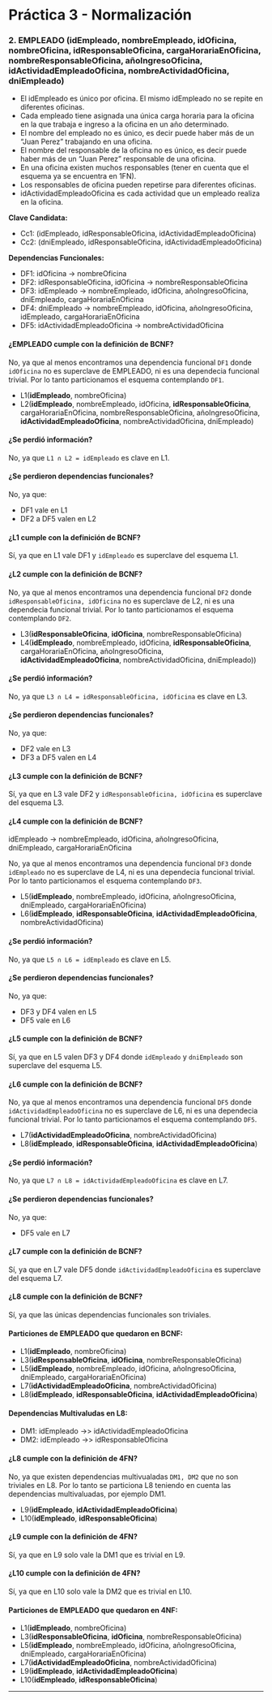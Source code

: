# Práctica 3 - Normalización

### 2. EMPLEADO (idEmpleado, nombreEmpleado, idOficina, nombreOficina, idResponsableOficina, cargaHorariaEnOficina, nombreResponsableOficina, añoIngresoOficina, idActividadEmpleadoOficina, nombreActividadOficina, dniEmpleado)
 
* El idEmpleado es único por oficina. El mismo idEmpleado no se repite en diferentes oficinas.
* Cada empleado tiene asignada una única carga horaria para la oficina en la que trabaja e ingreso a la oficina en un año determinado.
* El nombre del empleado no es único, es decir puede haber más de un “Juan Perez” trabajando en una oficina.
* El nombre del responsable de la oficina no es único, es decir puede haber más de un “Juan Perez” responsable de una oficina.
* En una oficina existen muchos responsables (tener en cuenta que el esquema ya se encuentra en 1FN).
* Los responsables de oficina pueden repetirse para diferentes oficinas.
* idActividadEmpleadoOficina es cada actividad que un empleado realiza en la oficina.

**Clave Candidata:**
* Cc1: (idEmpleado, idResponsableOficina, idActividadEmpleadoOficina)
* Cc2: (dniEmpleado, idResponsableOficina, idActividadEmpleadoOficina)

**Dependencias Funcionales:**
* DF1: idOficina -> nombreOficina
* DF2: idResponsableOficina, idOficina -> nombreResponsableOficina
* DF3: idEmpleado -> nombreEmpleado, idOficina, añoIngresoOficina, dniEmpleado, cargaHorariaEnOficina
* DF4: dniEmpleado -> nombreEmpleado, idOficina, añoIngresoOficina, idEmpleado, cargaHorariaEnOficina
* DF5: idActividadEmpleadoOficina -> nombreActividadOficina


#### ¿EMPLEADO cumple con la definición de BCNF?

No, ya que al menos encontramos una dependencia funcional `DF1` donde `idOficina` no es superclave de EMPLEADO, ni es una dependecia funcional trivial. Por lo tanto particionamos el esquema contemplando `DF1`.

* L1(**idEmpleado**, nombreOficina)
* L2(**idEmpleado**, nombreEmpleado, idOficina, **idResponsableOficina**, cargaHorariaEnOficina, nombreResponsableOficina, añoIngresoOficina, **idActividadEmpleadoOficina**, nombreActividadOficina, dniEmpleado)

#### ¿Se perdió información?

No, ya que `L1 ∩ L2 = idEmpleado` es clave en L1.

#### ¿Se perdieron dependencias funcionales?

No, ya que:

* DF1 vale en L1
* DF2 a DF5 valen en L2

#### ¿L1 cumple con la definición de BCNF?

Sí, ya que en L1 vale DF1 y `idEmpleado` es superclave del esquema L1.

#### ¿L2 cumple con la definición de BCNF?

No, ya que al menos encontramos una dependencia funcional `DF2` donde `idResponsableOficina, idOficina` no es superclave de L2, ni es una dependecia funcional trivial. Por lo tanto particionamos el esquema contemplando `DF2`.

* L3(**idResponsableOficina**, **idOficina**, nombreResponsableOficina)
* L4(**idEmpleado**, nombreEmpleado, idOficina, **idResponsableOficina**, cargaHorariaEnOficina, añoIngresoOficina, **idActividadEmpleadoOficina**, nombreActividadOficina, dniEmpleado))

#### ¿Se perdió información?

No, ya que `L3 ∩ L4 = idResponsableOficina, idOficina` es clave en L3.

#### ¿Se perdieron dependencias funcionales?

No, ya que:

* DF2 vale en L3
* DF3 a DF5 valen en L4

#### ¿L3 cumple con la definición de BCNF?

Sí, ya que en L3 vale DF2 y `idResponsableOficina, idOficina` es superclave del esquema L3.

#### ¿L4 cumple con la definición de BCNF?

idEmpleado -> nombreEmpleado, idOficina, añoIngresoOficina, dniEmpleado, cargaHorariaEnOficina

No, ya que al menos encontramos una dependencia funcional `DF3` donde `idEmpleado` no es superclave de L4, ni es una dependecia funcional trivial. Por lo tanto particionamos el esquema contemplando `DF3`.

* L5(**idEmpleado**, nombreEmpleado, idOficina, añoIngresoOficina, dniEmpleado, cargaHorariaEnOficina)
* L6(**idEmpleado**, **idResponsableOficina**, **idActividadEmpleadoOficina**, nombreActividadOficina)

#### ¿Se perdió información?

No, ya que `L5 ∩ L6 = idEmpleado` es clave en L5.

#### ¿Se perdieron dependencias funcionales?

No, ya que:

* DF3 y DF4 valen en L5
* DF5 vale en L6

#### ¿L5 cumple con la definición de BCNF?

Sí, ya que en L5 valen DF3 y DF4 donde `idEmpleado` y `dniEmpleado` son superclave del esquema L5.

#### ¿L6 cumple con la definición de BCNF?

No, ya que al menos encontramos una dependencia funcional `DF5` donde `idActividadEmpleadoOficina` no es superclave de L6, ni es una dependecia funcional trivial. Por lo tanto particionamos el esquema contemplando `DF5`.

* L7(**idActividadEmpleadoOficina**, nombreActividadOficina)
* L8(**idEmpleado**, **idResponsableOficina**, **idActividadEmpleadoOficina**)

#### ¿Se perdió información?

No, ya que `L7 ∩ L8 = idActividadEmpleadoOficina` es clave en L7.

#### ¿Se perdieron dependencias funcionales?

No, ya que:

* DF5 vale en L7

#### ¿L7 cumple con la definición de BCNF?

Sí, ya que en L7 vale DF5 donde `idActividadEmpleadoOficina` es superclave del esquema L7.

#### ¿L8 cumple con la definición de BCNF?

Sí, ya que las únicas dependencias funcionales son triviales.

#### Particiones de EMPLEADO que quedaron en BCNF:

* L1(**idEmpleado**, nombreOficina)
* L3(**idResponsableOficina**, **idOficina**, nombreResponsableOficina)
* L5(**idEmpleado**, nombreEmpleado, idOficina, añoIngresoOficina, dniEmpleado, cargaHorariaEnOficina)
* L7(**idActividadEmpleadoOficina**, nombreActividadOficina)
* L8(**idEmpleado**, **idResponsableOficina**, **idActividadEmpleadoOficina**)

#### Dependencias Multivaludas en L8:

* DM1: idEmpleado ->> idActividadEmpleadoOficina
* DM2: idEmpleado ->> idResponsableOficina

#### ¿L8 cumple con la definición de 4FN?

No, ya que existen dependencias multivualadas `DM1, DM2` que no son triviales en L8. Por lo tanto se particiona L8 teniendo en cuenta las dependencias multivaluadas, por ejemplo DM1.

* L9(**idEmpleado**, **idActividadEmpleadoOficina**)
* L10(**idEmpleado**, **idResponsableOficina**)

#### ¿L9 cumple con la definición de 4FN?

Sí, ya que en L9 solo vale la DM1 que es trivial en L9.

#### ¿L10 cumple con la definición de 4FN?

Sí, ya que en L10 solo vale la DM2 que es trivial en L10.

#### Particiones de EMPLEADO que quedaron en 4NF:

* L1(**idEmpleado**, nombreOficina)
* L3(**idResponsableOficina**, **idOficina**, nombreResponsableOficina)
* L5(**idEmpleado**, nombreEmpleado, idOficina, añoIngresoOficina, dniEmpleado, cargaHorariaEnOficina)
* L7(**idActividadEmpleadoOficina**, nombreActividadOficina)
* L9(**idEmpleado**, **idActividadEmpleadoOficina**)
* L10(**idEmpleado**, **idResponsableOficina**)

---
